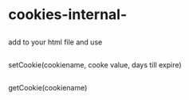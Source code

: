 # cookies-internal-
##
add  <script src="https://ocrebb776.github.io/cookies-internal-/index.js"></script>  to your html file and use 
##
 setCookie(cookiename, cooke value, days till expire)
## 
 getCookie(cookiename) 
